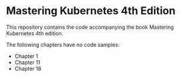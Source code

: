 # Mastering Kubernetes 4th Edition

This repository contains the code accompanying the book Mastering Kubernetes 4th edition.

The following chapters have no code samples: 
- Chapter 1
- Chapter 11
- Chapter 18


